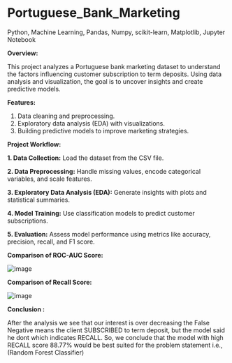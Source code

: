 # Portuguese_Bank_Marketing
Python, Machine Learning, Pandas, Numpy, scikit-learn, Matplotlib, Jupyter Notebook

**Overview:**

This project analyzes a Portuguese bank marketing dataset to understand the factors influencing customer subscription to term deposits. Using data analysis and visualization, the goal is to uncover insights and create predictive models.

**Features:**
1. Data cleaning and preprocessing.
2. Exploratory data analysis (EDA) with visualizations.
3. Building predictive models to improve marketing strategies.

**Project Workflow:**

**1. Data Collection:** Load the dataset from the CSV file.

**2. Data Preprocessing:** Handle missing values, encode categorical variables, and scale features.

**3. Exploratory Data Analysis (EDA):** Generate insights with plots and statistical summaries.

**4. Model Training:** Use classification models to predict customer subscriptions.

**5. Evaluation:** Assess model performance using metrics like accuracy, precision, recall, and F1 score.

**Comparison of ROC-AUC Score:**

![image](https://github.com/user-attachments/assets/c789ce3d-0918-453f-be28-f36245e9c30d)

**Comparison of Recall Score:**

![image](https://github.com/user-attachments/assets/0ad60a17-235f-4afe-b79a-63eaf5b852be)


**Conclusion :**

After the analysis we see that our interest is over decreasing the False Negative means the client SUBSCRIBED to term deposit, but the model said he dont which indicates RECALL. So, we conclude that the model with high RECALL score 88.77% would be best suited for the problem statement i.e.,(Random Forest Classifier)





